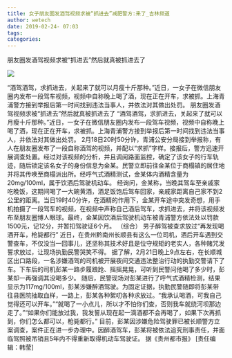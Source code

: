 ```yaml
---
title: 女子朋友圈发酒驾视频求被“抓进去”减肥警方:来了_吉林频道
author: wetech
date: 2019-02-24- 07:03
tags: 
categories: 
---
```

朋友圈发酒驾视频求被“抓进去”然后就真被抓进去了
<!-- more -->
                
<img align="center" border="0" src="http://p2.ifengimg.com/a/2016/0810/204c433878d5cf9size1_w16_h16.png" />
                
            
“酒驾酒驾，求抓进去，关起来了就可以月瘦十斤那种。”近日，一女子在微信朋友圈内发布一段驾车视频，视频中自称晚上喝了酒，现在正在开车，求被抓。上海青浦警方接到举报后第一时间找到违法当事人，并依法对其做出处罚。
朋友圈发酒驾视频求被“抓进去”然后就真被抓进去了
“酒驾酒驾，求抓进去，关起来了就可以月瘦十斤那种。”近日，一女子在微信朋友圈内发布一段驾车视频，视频中自称晚上喝了酒，现在正在开车，求被抓。上海青浦警方接到举报后第一时间找到违法当事人，并依法对其做出处罚。
2月18日20时50分许，青浦公安分局接到举报称，有人在朋友圈发布了一段自称酒驾的视频，并配以“求抓”字样。接报后，警方迅速开展调查处置。经过对该视频的分析，并且调阅路面监控，确定了该女子的行车轨迹，随后锁定该名女子的身份信息为金某。民警立即前往金某位于商榻镇的居住地并将其传唤至商榻派出所。经呼气式酒精测试，金某体内酒精含量为20mg/100ml，属于饮酒后驾驶机动车。
经询问，金某称，当晚其驾车至亲戚家吃晚饭，这期间喝了一大碗黄酒，酒足饭饱后驾车回家，亲戚家距离自己家不到2公里的距离。当日19时40分许，在酒精的作用下，金某开车途中突发奇想，用手机拍摄了一段驾车的视频，在视频中声称自己酒后驾车，求抓进去，并将该视频发布至朋友圈博人眼球。最终，金某因饮酒后驾驶机动车被青浦警方依法处以罚款1500元，记12分，并暂扣驾驶证6个月。 （综合）
男子醉驾被查求放过“再发现喝酒开车，枪毙都行”
近日，在贵州黔南州长顺县有这么一位司机，酒后开车遇到交警查车，不仅没当一回事儿，还坚称其技术好且是位守规矩的老实人，各种赌咒发誓求放过，让现场执勤民警哭笑不得。
据了解，2月21日晚上9点左右，在长顺城区出口路段，一名涉嫌酒驾的司机被开展夜间交通违法整治行动的执勤交警请下了车。下车后的司机彭某一路步履踉跄、摇摇晃晃，可听到民警问他喝了多少时，彭某却一再强调其没喝多少。
随后，民警现场对彭某进行了呼气式酒精检测，结果显示为117mg/100ml，彭某涉嫌醉酒驾驶。为固定证据，执勤民警随即将彭某带往县医院抽取血样，一路上，彭某各种絮叨各种求放过。“我承认喝酒，可我自己觉得还可以开车。”“就喝了一小点儿，所以才不怕你们查，否则我车就绕河坝那边走了。”“如果你们能放过我，我发誓从现在起一滴酒都不会再喝了，如果下次再抓到，你们怎么都可以，枪毙都行。”
目前，彭某因涉嫌危险驾驶罪已被长顺警方立案调查，案件正在进一步办理中。因醉酒驾车，彭某将被依法追究刑事责任，并面临驾照被吊销且5年内不得重新取得机动车驾驶证。 据《贵州都市报》
[责任编辑：韩莹]
            
